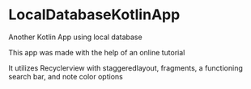 # LocalDatabaseKotlinApp
Another Kotlin App using local database


This app was made with the help of an online tutorial

It utilizes Recyclerview with staggeredlayout, fragments, a functioning search bar, and note color options

